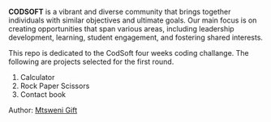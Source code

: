 **CODSOFT** is a vibrant and diverse community that brings
together individuals with similar objectives and ultimate goals.
Our main focus is on creating opportunities that span various
areas, including leadership development, learning, student
engagement, and fostering shared interests.

This repo is dedicated to the CodSoft four weeks coding challange.
The following are projects selected for the first round.

1. Calculator
2. Rock Paper Scissors
3. Contact book


Author: [Mtsweni Gift](https://github.com/mgmtsweni)
